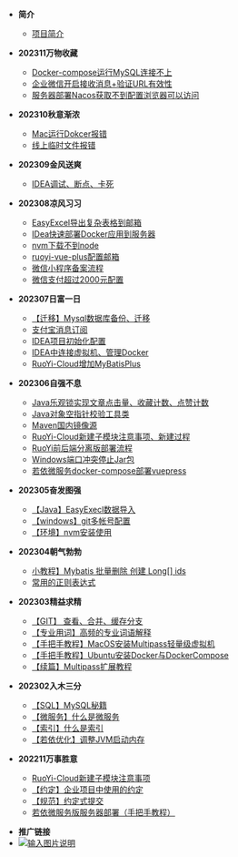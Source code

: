 <!-- _sidebar.md -->

* **简介**
  * [项目简介](/plus-ui/home.md)

* **202311万物收藏**
  * [Docker-compose运行MySQL连接不上](/article-release/202311万物收藏/Docker-compose运行MySQL连接不上.md)
  * [企业微信开启接收消息+验证URL有效性](/article-release/202311万物收藏/企业微信开启接收消息+验证URL有效性.md)
  * [服务器部署Nacos获取不到配置浏览器可以访问](/article-release/202311万物收藏/服务器部署Nacos获取不到配置浏览器可以访问.md)

* **202310秋意渐浓**
  * [Mac运行Dokcer报错](/article-release/202310秋意渐浓/Mac运行Dokcer报错.md)
  * [线上临时文件报错](/article-release/202310秋意渐浓/线上临时文件报错.md)

* **202309金风送爽**
  * [IDEA调试、断点、卡死](/article-release/202309金风送爽/IDEA、Debug、断点、卡死.md)

* **202308凉风习习**
  * [EasyExcel导出复杂表格到邮箱](/article-release/202308凉风习习/EasyExcel导出复杂表格到邮箱.md)
  * [IDea快速部署Docker应用到服务器](/article-release/202308凉风习习/IDea快速部署Docker应用到服务器.md)
  * [nvm下载不到node](/article-release/202308凉风习习/nvm下载不到node.md)
  * [ruoyi-vue-plus配置邮箱](/article-release/202308凉风习习/ruoyi-vue-plus配置邮箱.md)
  * [微信小程序备案流程](/article-release/202308凉风习习/微信小程序备案流程.md)
  * [微信支付超过2000元配置](/article-release/202308凉风习习/微信支付超过2000元配置.md)

* **202307日富一日**
  * [【迁移】Mysql数据库备份、迁移](/article-release/202307日富一日/【迁移】Mysql数据库备份、迁移.md)
  * [支付宝消息订阅](/article-release/202307日富一日/支付宝消息订阅.md)
  * [IDEA项目初始化配置](/article-release/202307日富一日/IDEA项目初始化配置.md)
  * [IDEA中连接虚拟机、管理Docker](/article-release/202307日富一日/IDEA中连接虚拟机、管理Docker.md)
  * [RuoYi-Cloud增加MyBatisPlus](/article-release/202307日富一日/RuoYi-Cloud增加MyBatisPlus.md)

* **202306自强不息**
  * [Java乐观锁实现文章点击量、收藏计数、点赞计数](/article-release/202306自强不息/Java乐观锁实现文章点击量、收藏计数、点赞计数.md)
  * [Java对象空指针校验工具类](/article-release/202306自强不息/Java对象空指针校验工具类.md)
  * [Maven国内镜像源](/article-release/202306自强不息/Maven国内镜像源.md)
  * [RuoYi-Cloud新建子模块注意事项、新建过程](/article-release/202306自强不息/RuoYi-Cloud新建子模块注意事项、新建过程.md)
  * [RuoYi前后端分离版部署流程](/article-release/202306自强不息/RuoYi前后端分离版部署流程.md)
  * [Windows端口冲突停止Jar包](/article-release/202306自强不息/Windows端口冲突停止Jar包.md)
  * [若依微服务docker-compose部署vuepress](/article-release/202306自强不息/若依微服务docker-compose部署vuepress.md)

* **202305奋发图强**
  * [【Java】EasyExecl数据导入](/article-release/202305奋发图强/【Java】EasyExecl数据导入.md)
  * [【windows】git多帐号配置](/article-release/202305奋发图强/【windows】git多帐号配置.md)
  * [【环境】nvm安装使用](/article-release/202305奋发图强/【环境】nvm安装使用.md)

* **202304朝气勃勃**
  * [小教程】Mybatis 批量删除 创建 Long[] ids](/article-release/202304朝气勃勃/【小教程】Mybatis、批量删除、创建、Long[]ids.md)
  * [常用的正则表达式](/article-release/202304朝气勃勃/常用的正则表达式.md)

* **202303精益求精**
  * [【GIT】 查看、合并、缓存分支](/article-release/202303精益求精/【GIT】查看、合并、缓存分支.md)
  * [【专业用词】高频的专业词语解释](/article-release/202303精益求精/【专业用词】高频的专业词语解释.md)
  * [【手把手教程】MacOS安装Multipass轻量级虚拟机](/article-release/202303精益求精/【手把手教程】MacOS安装Multipass轻量级虚拟机.md)
  * [【手把手教程】Ubuntu安装Docker与DockerCompose](/article-release/202303精益求精/【手把手教程】Ubuntu安装Docker与DockerCompose.md)
  * [【续篇】Multipass扩展教程](/article-release/202303精益求精/【续篇】Multipass扩展教程.md)

* **202302入木三分**
  * [【SQL】MySQL秘籍](/article-release/202302入木三分/【SQL】MySQL秘籍.md)
  * [【微服务】什么是微服务](/article-release/202302入木三分/【微服务】什么是微服务.md)
  * [【索引】什么是索引](/article-release/202302入木三分/【索引】什么是索引.md)
  * [【若依优化】调整JVM启动内存](/article-release/202302入木三分/【若依优化】调整JVM启动内存.md)

* **202211万事胜意**
  * [RuoYi-Cloud新建子模块注意事项](/article-release/202211万事胜意/RuoYi-Cloud新建子模块注意事项.md)
  * [【约定】企业项目中使用的约定](/article-release/202211万事胜意/【约定】企业项目中使用的约定.md)
  * [【规范】约定式提交](/article-release/202211万事胜意/【规范】约定式提交.md)
  * [若依微服务版服务器部署（手把手教程）](/article-release/202211万事胜意/若依微服务版服务器部署（手把手教程）.md)

- **推广链接**
- [![输入图片说明](https://upload-dianshi-1255598498.file.myqcloud.com/upload/nodir/345X200-9ae456f58874df499adf7c331c02cb0fed12b81d.jpg "2023-11-17=>2026-11-17")](https://curl.qcloud.com/u9SqGQSo)

